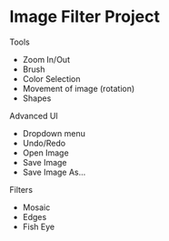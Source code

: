 # Image Filter Project
Tools
- Zoom In/Out
- Brush
- Color Selection
- Movement of image (rotation)
- Shapes

Advanced UI
- Dropdown menu
- Undo/Redo
- Open Image
- Save Image
- Save Image As...

Filters
- Mosaic
- Edges
- Fish Eye

